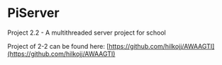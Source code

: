 # PiServer
Project 2.2 - A multithreaded server project for school

Project of 2-2 can be found here: [https://github.com/hilkojj/AWAAGTI](https://github.com/hilkojj/AWAAGTI)
